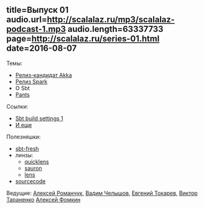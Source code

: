 title=Выпуск 01
audio.url=http://scalalaz.ru/mp3/scalalaz-podcast-1.mp3
audio.length=63337733
page=http://scalalaz.ru/series-01.html
date=2016-08-07
----
Темы:

- [Релиз-кандидат Akka](http://akka.io/news/2016/08/02/akka-%E2%80%A64.9-RC1-released.html)
- [Релиз Spark](https://exit.sc/?url=http%3A%2F%2Fspark.apache.org%2Freleases%2Fspark-release-2-0-0.html)
- О Sbt
- [Pants](http://www.pantsbuild.org/)

Ссылки:

- [Sbt build settings 1](https://github.com/sbt/sbt/pull/2524#issuecomment-202749479)
- [И еще](http://stackoverflow.com/questions/35067187/sbt-idiomatic-way-to-add-settings/35545637#35545637)

Полезняшки:

- [sbt-fresh](http://github.com/sbt/sbt-fresh)
- линзы: 
  - [quicklens](http://github.com/adamw/quicklens)
  - [sauron](http://github.com/pathikrit/sauron)
  - [lens](http://github.com/xdotai/lens)
- [sourcecode](http://github.com/lihaoyi/sourcecode)

Ведущие: [Алексей Романчук](http://github.com/13h3r), [Вадим Челышов](http://github.com/dos65),
[Евгений Токарев](http://github.com/strobe), [Виктор Тараненко](http://github.com/viktortnk)
[Алексей Фомкин](http://github.com/fomkin)


